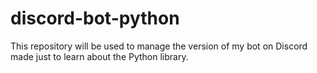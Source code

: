 # discord-bot-python
This repository will be used to manage the version of my bot on Discord made just to learn about the Python library.
